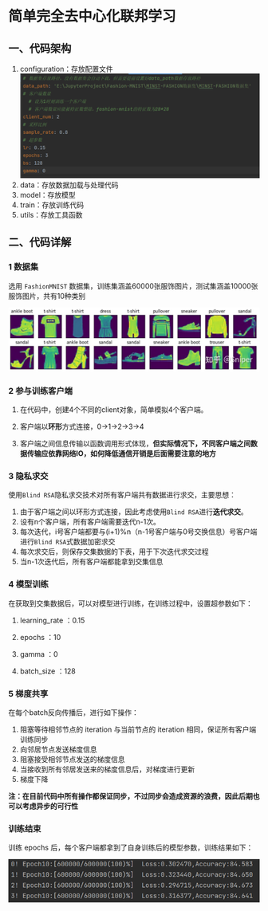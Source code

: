 # 简单完全去中心化联邦学习

## 一、代码架构
1. configuration：存放配置文件
![image-20230806184146406](./img/image-20230807184146407.png)
2. data：存放数据加载与处理代码
3. model：存放模型
4. train：存放训练代码
5. utils：存放工具函数

## 二、代码详解

### 1 数据集

选用 `FashionMNIST` 数据集，训练集涵盖60000张服饰图片，测试集涵盖10000张服饰图片，共有10种类别

![image-20230806184146406](./img/image-20230806184146406.png)

### 2 参与训练客户端

1. 在代码中，创建4个不同的client对象，简单模拟4个客户端。

2. 客户端以**环形**方式连接，0->1->2->3->4
3. 客户端之间信息传输以函数调用形式体现，**但实际情况下，不同客户端之间数据传输应依靠网络IO，如何降低通信开销是后面需要注意的地方**

### 3 隐私求交

使用`Blind RSA`隐私求交技术对所有客户端共有数据进行求交，主要思想：

1. 由于客户端之间以环形方式连接，因此考虑使用`Blind RSA`进行**迭代求交**。
2. 设有n个客户端，所有客户端需要迭代n-1次。
3. 每次迭代，i号客户端都要与(i+1)%n（n-1号客户端与0号交换信息）号客户端进行`Blind RSA`式数据加密求交
4. 每次求交后，则保存交集数据的下表，用于下次迭代求交过程
5. 当n-1次迭代后，所有客户端都能拿到交集信息

### 4 模型训练

在获取到交集数据后，可以对模型进行训练，在训练过程中，设置超参数如下：

1. learning_rate ：0.15

2. epochs ：10

3. gamma ：0
4. batch_size ：128

### 5 梯度共享

在每个batch反向传播后，进行如下操作：

1. 阻塞等待相邻节点的 iteration 与当前节点的 iteration 相同，保证所有客户端训练同步
2. 向邻居节点发送梯度信息
3. 阻塞接受相邻节点发送的梯度信息
4. 当接收到所有邻居发送来的梯度信息后，对梯度进行更新
5. 梯度下降

**注：在目前代码中所有操作都保证同步，不过同步会造成资源的浪费，因此后期也可以考虑异步的可行性**

### 训练结束

训练 epochs 后，每个客户端都拿到了自身训练后的模型参数，训练结果如下：

![image-20230806194307470](./img/image-20230806194307470.png)
